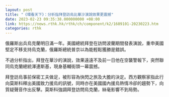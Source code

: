 ```yaml
---
layout: post
title: "《環看天下》：分析指拜登訪烏比華沙演說效果更震撼"
date: 2023-02-23 09:35:38.000000000 +08:00
link: https://news.rthk.hk/rthk/ch/component/k2/1689101-20230223.htm
categories: rthk
---
```


俄羅斯出兵烏克蘭明日滿一年。美國總統拜登在訪問波蘭期間發表演說，重申美國堅定不移支持烏克蘭，俄羅斯總統普京以為能輕鬆獲勝是錯誤。

不過分析指出，拜登在華沙的演說，效果遠遠不及前一日他在空襲警報下，突然聯同烏克蘭總統澤連斯基，現身基輔街頭一幕震撼。

拜登訪烏事前保密工夫做足，被形容為快閃之旅及大膽的決定。西方觀察家指此行向莫斯科釋出美國致力援烏的訊號，同時亦在美國國內援烏熱情冷卻的趨勢下，向質疑聲音作出反擊。莫斯科強調拜登訪問烏克蘭，絲毫影響不到局勢。
